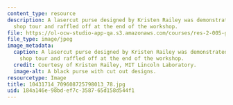 ```yaml
---
content_type: resource
description: A lasercut purse designed by Kristen Railey was demonstrated in the machine
  shop tour and raffled off at the end of the workshop.
file: https://ol-ocw-studio-app-qa.s3.amazonaws.com/courses/res-2-005-girls-who-build-make-your-own-wearables-workshop-spring-2015/184a146e98bdef7c358765d158d544f1_10431714_709608725798013_78.jpg
file_type: image/jpeg
image_metadata:
  caption: A lasercut purse designed by Kristen Railey was demonstrated in the machine
    shop tour and raffled off at the end of the workshop.
  credit: Courtesy of Kristen Railey, MIT Lincoln Laboratory.
  image-alt: A black purse with cut out designs.
resourcetype: Image
title: 10431714_709608725798013_78.jpg
uid: 184a146e-98bd-ef7c-3587-65d158d544f1
---
```

